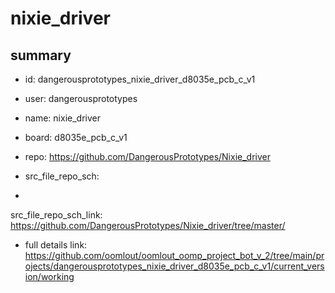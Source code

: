 # nixie_driver
 
## summary 
* id: dangerousprototypes_nixie_driver_d8035e_pcb_c_v1
* user: dangerousprototypes
* name: nixie_driver
* board: d8035e_pcb_c_v1
* repo: https://github.com/DangerousPrototypes/Nixie_driver



* src_file_repo_sch: 
*
 src_file_repo_sch_link: https://github.com/DangerousPrototypes/Nixie_driver/tree/master/
* full details link: https://github.com/oomlout/oomlout_oomp_project_bot_v_2/tree/main/projects/dangerousprototypes_nixie_driver_d8035e_pcb_c_v1/current_version/working  






